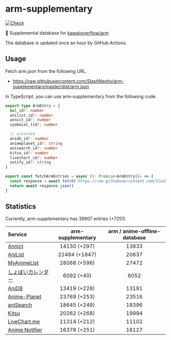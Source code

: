 # arm-supplementary

[![Check](https://github.com/SlashNephy/arm-supplementary/actions/workflows/check-node.yml/badge.svg)](https://github.com/SlashNephy/arm-supplementary/actions/workflows/check-node.yml)

💊 Supplemental database for [kawaiioverflow/arm](https://github.com/kawaiioverflow/arm)

The database is updated once an hour by GitHub Actions.

## Usage

Fetch arm.json from the following URL.

- https://raw.githubusercontent.com/SlashNephy/arm-supplementary/master/dist/arm.json

In TypeScript, you can use arm-supplementary from the following code.

```TypeScript
export type ArmEntry = {
  mal_id?: number
  anilist_id?: number
  annict_id?: number
  syobocal_tid?: number

  // extended
  anidb_id?: number
  animeplanet_id?: string
  anisearch_id?: number
  kitsu_id?: number
  livechart_id?: number
  notify_id?: string
}

export const fetchArmEntries = async (): Promise<ArmEntry[]> => {
  const response = await fetch('https://raw.githubusercontent.com/SlashNephy/arm-supplementary/master/dist/arm.json')
  return await response.json()
}
```

## Statistics

Currently, arm-supplementary has 39907 entries (+7251).

| Service                                     | arm-supplementary | arm / anime-offline-database |
| :------------------------------------------ | :---------------: | :--------------------------: |
| [Annict](https://annict.com)                |   14130 (+297)    |            13833             |
| [AniList](https://anilist.co)               |   22484 (+1847)   |            20637             |
| [MyAnimeList](https://myanimelist.net)      |   28068 (+596)    |            27472             |
| [しょぼいカレンダー](https://cal.syoboi.jp) |    6092 (+40)     |             6052             |
| [AniDB](https://anidb.net)                  |   13419 (+228)    |            13191             |
| [Anime-Planet](https://anime-planet.com)    |   23769 (+253)    |            23516             |
| [aniSearch](https://anisearch.com)          |   18645 (+249)    |            18396             |
| [Kitsu](https://kitsu.io)                   |   20262 (+268)    |            19994             |
| [LiveChart.me](https://livechart.me)        |   11314 (+212)    |            11102             |
| [Anime Notifier](https://notify.moe)        |   16378 (+251)    |            16127             |
